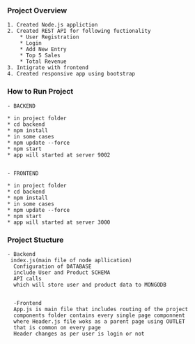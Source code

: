 

###     Project Overview

    1. Created Node.js appliction
    2. Created REST API for following fuctionality
        * User Registration
        * Login
        * Add New Entry
        * Top 5 Sales
        * Total Revenue
    3. Intigrate with frontend
    4. Created responsive app using bootstrap 




###    How to Run Project

    - BACKEND

    * in project folder
    * cd backend
    * npm install
    * in some cases 
    * npm update --force
    * npm start
    * app will started at server 9002


    - FRONTEND

    * in project folder
    * cd backend
    * npm install
    * in some cases 
    * npm update --force
    * npm start
    * app will started at server 3000




###     Project Stucture

    - Backend
     index.js(main file of node apllication)
      Configuration of DATABASE
      include User and Product SCHEMA
      API calls 
      which will store user and product data to MONGODB


      -Frontend
      App.js is main file that includes routing of the project
      components folder contains every single page componnent
      where Header.js file woks as a parent page using OUTLET 
      that is common on every page
      Header changes as per user is login or not
